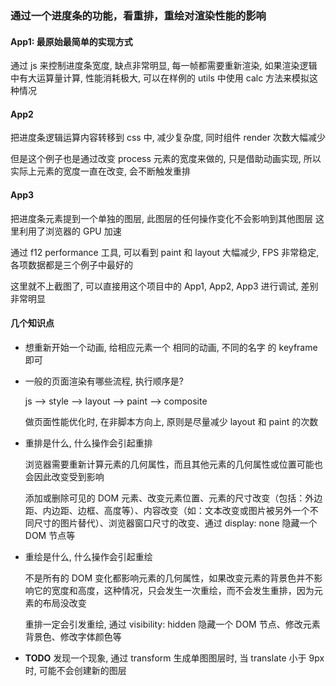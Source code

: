 ### 通过一个进度条的功能，看重排，重绘对渲染性能的影响

#### App1: 最原始最简单的实现方式

通过 js 来控制进度条宽度, 缺点非常明显, 每一帧都需要重新渲染, 如果渲染逻辑中有大运算量计算, 性能消耗极大, 可以在样例的 utils 中使用 calc 方法来模拟这种情况

#### App2

把进度条逻辑运算内容转移到 css 中, 减少复杂度, 同时组件 render 次数大幅减少

但是这个例子也是通过改变 process 元素的宽度来做的, 只是借助动画实现, 所以实际上元素的宽度一直在改变, 会不断触发重排

#### App3

把进度条元素提到一个单独的图层, 此图层的任何操作变化不会影响到其他图层
这里利用了浏览器的 GPU 加速

通过 f12 performance 工具, 可以看到 paint 和 layout 大幅减少, FPS 非常稳定, 各项数据都是三个例子中最好的

这里就不上截图了, 可以直接用这个项目中的 App1, App2, App3 进行调试, 差别非常明显

#### 几个知识点

- 想重新开始一个动画, 给相应元素一个 相同的动画, 不同的名字 的 keyframe 即可

- 一般的页面渲染有哪些流程, 执行顺序是?

  js --> style --> layout --> paint --> composite

  做页面性能优化时, 在非脚本方向上, 原则是尽量减少 layout 和 paint 的次数

- 重排是什么, 什么操作会引起重排

  浏览器需要重新计算元素的几何属性，而且其他元素的几何属性或位置可能也会因此改变受到影响

  添加或删除可见的 DOM 元素、改变元素位置、元素的尺寸改变（包括：外边距、内边距、边框、高度等）、内容改变（如：文本改变或图片被另外一个不同尺寸的图片替代）、浏览器窗口尺寸的改变、通过 display: none 隐藏⼀个 DOM 节点等

- 重绘是什么, 什么操作会引起重绘

  不是所有的 DOM 变化都影响元素的几何属性，如果改变元素的背景色并不影响它的宽度和高度，这种情况，只会发生一次重绘，而不会发生重排，因为元素的布局没改变

  重排一定会引发重绘, 通过 visibility: hidden 隐藏⼀个 DOM 节点、修改元素背景色、修改字体颜色等

- **TODO** 发现一个现象, 通过 transform 生成单图图层时, 当 translate 小于 9px 时, 可能不会创建新的图层
